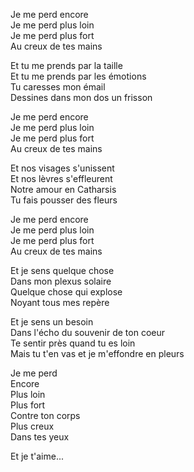 Je me perd encore\
Je me perd plus loin\
Je me perd plus fort\
Au creux de tes mains

Et tu me prends par la taille\
Et tu me prends par les émotions\
Tu caresses mon émail\
Dessines dans mon dos un frisson


Je me perd encore\
Je me perd plus loin\
Je me perd plus fort\
Au creux de tes mains


Et nos visages s'unissent\
Et nos lèvres s'effleurent\
Notre amour en Catharsis\
Tu fais pousser des fleurs


Je me perd encore\
Je me perd plus loin\
Je me perd plus fort\
Au creux de tes mains


Et je sens quelque chose\
Dans mon plexus solaire\
Quelque chose qui explose\
Noyant tous mes repère

Et je sens un besoin\
Dans l'écho du souvenir de ton coeur\
Te sentir près quand tu es loin\
Mais tu t'en vas et je m'effondre en pleurs


Je me perd\
Encore\
Plus loin\
Plus fort\
Contre ton corps\
Plus creux\
Dans tes yeux

Et je t'aime...